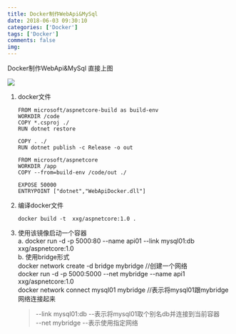 ```yaml
---
title: Docker制作WebApi&MySql
date: 2018-06-03 09:30:10 
categories: ['Docker']
tags: ['Docker']
comments: false
img:
---
```

Docker制作WebApi&MySql 直接上图
<!-- more -->

![](~@pub/post-assets/images/05/0a01.png)
1. docker文件  
    ``` docker
    FROM microsoft/aspnetcore-build as build-env
    WORKDIR /code
    COPY *.csproj ./
    RUN dotnet restore

    COPY . ./
    RUN dotnet publish -c Release -o out

    FROM microsoft/aspnetcore
    WORKDIR /app
    COPY --from=build-env /code/out ./

    EXPOSE 50000
    ENTRYPOINT ["dotnet","WebApiDocker.dll"]
    ```
2. 编译docker文件  
    ``` docker
    docker build -t  xxg/aspnetcore:1.0 .
    ```
3. 使用该镜像启动一个容器  
a. docker run -d -p 5000:80  --name api01 --link mysql01:db xxg/aspnetcore:1.0  
b. 使用bridge形式  
docker network create -d bridge mybridge		//创建一个网络  
docker run -d -p 5000:5000 --net mybridge --name api1 xxg/aspnetcore:1.0  
docker network connect mysql01  mybridge	//表示将mysql01跟mybridge网络连接起来  
    >--link mysql01:db		--表示将mysql01取个别名db并连接到当前容器  
    >--net mybridge		--表示使用指定网络